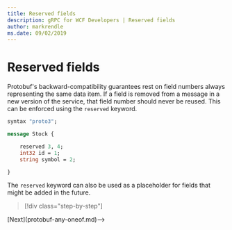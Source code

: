 ```yaml
---
title: Reserved fields
description: gRPC for WCF Developers | Reserved fields
author: markrendle
ms.date: 09/02/2019
---
```


# Reserved fields

Protobuf's backward-compatibility guarantees rest on field numbers always representing the same data item. If a field is removed from a message in a new version of the service, that field number should never be reused. This can be enforced using the `reserved` keyword.

```protobuf
syntax "proto3";

message Stock {

    reserved 3, 4;
    int32 id = 1;
    string symbol = 2;

}
```

The `reserved` keyword can also be used as a placeholder for fields that might be added in the future.

>[!div class="step-by-step"]
<!-->[Next](protobuf-any-oneof.md)-->

